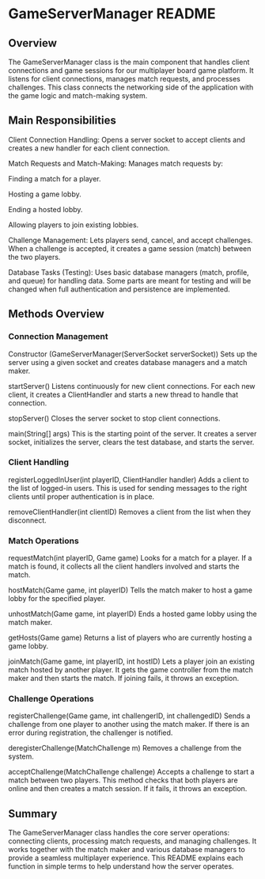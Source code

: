 # GameServerManager README

## Overview
The GameServerManager class is the main component that handles client connections and game sessions for our multiplayer board game platform. It listens for client connections, manages match requests, and processes challenges. This class connects the networking side of the application with the game logic and match-making system.

## Main Responsibilities
Client Connection Handling:
Opens a server socket to accept clients and creates a new handler for each client connection.

Match Requests and Match-Making:
Manages match requests by:

Finding a match for a player.

Hosting a game lobby.

Ending a hosted lobby.

Allowing players to join existing lobbies.

Challenge Management:
Lets players send, cancel, and accept challenges. When a challenge is accepted, it creates a game session (match) between the two players.

Database Tasks (Testing):
Uses basic database managers (match, profile, and queue) for handling data. Some parts are meant for testing and will be changed when full authentication and persistence are implemented.

## Methods Overview
### Connection Management
Constructor (GameServerManager(ServerSocket serverSocket))
Sets up the server using a given socket and creates database managers and a match maker.

startServer()
Listens continuously for new client connections. For each new client, it creates a ClientHandler and starts a new thread to handle that connection.

stopServer()
Closes the server socket to stop client connections.

main(String[] args)
This is the starting point of the server. It creates a server socket, initializes the server, clears the test database, and starts the server.

### Client Handling
registerLoggedInUser(int playerID, ClientHandler handler)
Adds a client to the list of logged-in users. This is used for sending messages to the right clients until proper authentication is in place.

removeClientHandler(int clientID)
Removes a client from the list when they disconnect.

### Match Operations
requestMatch(int playerID, Game game)
Looks for a match for a player. If a match is found, it collects all the client handlers involved and starts the match.

hostMatch(Game game, int playerID)
Tells the match maker to host a game lobby for the specified player.

unhostMatch(Game game, int playerID)
Ends a hosted game lobby using the match maker.

getHosts(Game game)
Returns a list of players who are currently hosting a game lobby.

joinMatch(Game game, int playerID, int hostID)
Lets a player join an existing match hosted by another player. It gets the game controller from the match maker and then starts the match. If joining fails, it throws an exception.

### Challenge Operations
registerChallenge(Game game, int challengerID, int challengedID)
Sends a challenge from one player to another using the match maker. If there is an error during registration, the challenger is notified.

deregisterChallenge(MatchChallenge m)
Removes a challenge from the system.

acceptChallenge(MatchChallenge challenge)
Accepts a challenge to start a match between two players. This method checks that both players are online and then creates a match session. If it fails, it throws an exception.

## Summary
The GameServerManager class handles the core server operations: connecting clients, processing match requests, and managing challenges. It works together with the match maker and various database managers to provide a seamless multiplayer experience. This README explains each function in simple terms to help understand how the server operates.
